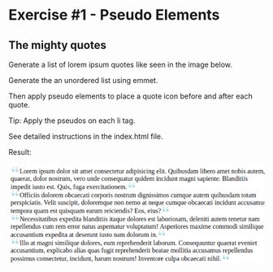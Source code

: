 # Exercise #1 - Pseudo Elements

## The mighty quotes

Generate a list of lorem ipsum quotes like seen in the image below.

Generate the an unordered list using emmet.

Then apply pseudo elements to place a quote icon before and after each quote.

Tip: Apply the pseudos on each li tag.

See detailed instructions in the index.html file.

Result:

![Preview](./result.png)
